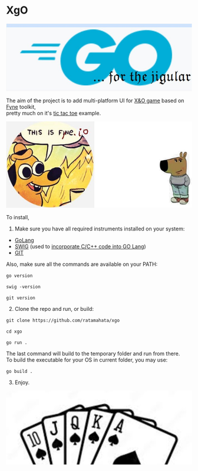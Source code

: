 # XgO

![image](img/go4jigular.jpg)

The aim of the project is to add multi-platform UI for [X&O game](https://github.com/ratamahata/xo)
based on [Fyne](http://fyne.io) toolkit,<br/>
pretty much on it's [tic tac toe](https://github.com/fyne-io/examples/tree/develop/tictactoe) example.

![image](img/itsfynecg.jpg)

To install,
1. Make sure you have all required instruments installed on your system:
- [GoLang](https://go.dev/doc/install)
- [SWIG](https://www.swig.org/download.html) (used to [incorporate C/C++ code into GO Lang](https://www.swig.org/Doc4.3/Go.html))
- [GIT](https://git-scm.com/downloads)

 Also, make sure all the commands are available on your PATH:

```console
go version
```
```console
swig -version
```
```console
git version
```
 
2. Clone the repo and run, or build:

```console
git clone https://github.com/ratamahata/xgo
```
```console
cd xgo
```
```console
go run .
```

The last command will build to the temporary folder and run from there.<br/>
To build the executable for your OS in current folder, you may use:

```console
go build .
```
3. Enjoy.

![image](img/rstraight.jpg)
